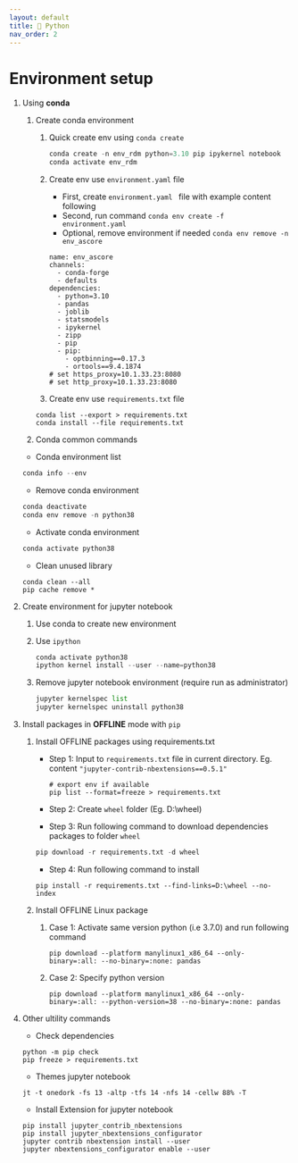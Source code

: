 ```yaml
---
layout: default
title: 🐍 Python
nav_order: 2
---
```


# Environment setup

1. Using **conda**

    1. Create conda environment

        1. Quick create env using `conda create`

            ```python
            conda create -n env_rdm python=3.10 pip ipykernel notebook
            conda activate env_rdm
            ```

        1. Create env use `environment.yaml` file

           - First, create `environment.yaml ` file with example content following
           - Second, run command `conda env create -f environment.yaml`
           - Optional, remove environment if needed `conda env remove -n env_ascore`
             
            ```
            name: env_ascore
            channels:
              - conda-forge
              - defaults
            dependencies:
              - python=3.10
              - pandas
              - joblib
              - statsmodels
              - ipykernel
              - zipp  
              - pip
              - pip: 
                - optbinning==0.17.3
                - ortools==9.4.1874
            # set https_proxy=10.1.33.23:8080
            # set http_proxy=10.1.33.23:8080          
            ```

        1. Create env use `requirements.txt` file

          ```
          conda list --export > requirements.txt
          conda install --file requirements.txt
          ```

    1. Conda common commands

      -  Conda environment list
      
      ```python
      conda info --env
      ```
      
      - Remove conda environment
      
      ```python
      conda deactivate
      conda env remove -n python38
      ```
      
      - Activate conda environment
      
      ```python
      conda activate python38
      ```
      - Clean unused library
      
      ```
      conda clean --all
      pip cache remove *
      ```

2. Create environment for jupyter notebook

    1. Use conda to create new environment
    1. Use `ipython`
     
        ```python
        conda activate python38
        ipython kernel install --user --name=python38
        ```
 
    1. Remove jupyter notebook environment (require run as administrator)
  
        ```python
        jupyter kernelspec list
        jupyter kernelspec uninstall python38 
        ```

3. Install packages in **OFFLINE** mode with `pip`

      1. Install OFFLINE packages using requirements.txt 
      
         - Step 1: Input to `requirements.txt` file in current directory.  Eg. content `"jupyter-contrib-nbextensions==0.5.1"`

             ```
             # export env if available
            pip list --format=freeze > requirements.txt
            ```
        
          - Step 2: Create `wheel` folder (Eg. D:\wheel)
        
          - Step 3: Run following command to download dependencies packages to folder `wheel`
      
          ```python
          pip download -r requirements.txt -d wheel
          ```
      
          - Step 4: Run following command to install
            
          ```
          pip install -r requirements.txt --find-links=D:\wheel --no-index
          ```
      
      1. Install OFFLINE Linux package
      
          1. Case 1: Activate same version python (i.e 3.7.0) and run following command
             
               ```
               pip download --platform manylinux1_x86_64 --only-binary=:all: --no-binary=:none: pandas
               ```            
          2. Case 2: Specify python version
      
              ```
              pip download --platform manylinux1_x86_64 --only-binary=:all: --python-version=38 --no-binary=:none: pandas
              ```
  
   
      
4. Other ultility commands
      
      - Check dependencies
      
      ```
      python -m pip check 
      pip freeze > requirements.txt
      ```
      
      - Themes jupyter notebook
      
      ```
      jt -t onedork -fs 13 -altp -tfs 14 -nfs 14 -cellw 88% -T
      ```
      
      - Install Extension for jupyter notebook
      
      ```
      pip install jupyter_contrib_nbextensions
      pip install jupyter_nbextensions_configurator
      jupyter contrib nbextension install --user
      jupyter nbextensions_configurator enable --user
      ```
